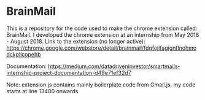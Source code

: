 # BrainMail
This is a repository for the code used to make the chrome extension called: BrainMail. I developed the chrome extension at an internship from May 2018 - August 2018. Link to the extension (no longer active): https://chrome.google.com/webstore/detail/brainmail/fdgfojifagignflnohmodckpllcopehb

Documentation: https://medium.com/datadriveninvestor/smartmails-internship-project-documentation-d49e71ef32d7

Note: extension.js contains mainly boilerplate code from Gmail.js, my code starts at line 13400 onwards
